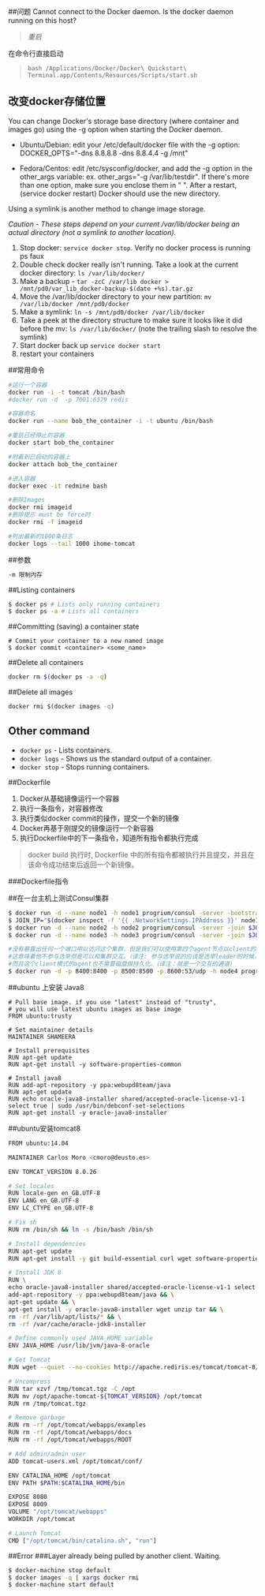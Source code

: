 ##问题
Cannot connect to the Docker daemon. Is the docker daemon running on this host?
>*重启*

在命令行直接启动
>`bash /Applications/Docker/Docker\ Quickstart\ Terminal.app/Contents/Resources/Scripts/start.sh`
>

## 改变docker存储位置
You can change Docker's storage base directory (where container and images go) using the -g option when starting the Docker daemon.

* Ubuntu/Debian: edit your /etc/default/docker file with the -g option: DOCKER_OPTS="-dns 8.8.8.8 -dns 8.8.4.4 -g /mnt"

* Fedora/Centos: edit /etc/sysconfig/docker, and add the -g option in the other_args variable: ex. other_args="-g /var/lib/testdir". If there's more than one option, make sure you enclose them in " ". After a restart, (service docker restart) Docker should use the new directory.

Using a symlink is another method to change image storage.

*Caution - These steps depend on your current /var/lib/docker being an actual directory (not a symlink to another location).*

1. Stop docker: `service docker stop`. Verify no docker process is running ps faux
2. Double check docker really isn't running. Take a look at the current docker directory: `ls /var/lib/docker/`
3. Make a backup - `tar -zcC /var/lib docker > /mnt/pd0/var_lib_docker-backup-$(date +%s).tar.gz`
4. Move the /var/lib/docker directory to your new partition: `mv /var/lib/docker /mnt/pd0/docker`
5. Make a symlink: `ln -s /mnt/pd0/docker /var/lib/docker`
6. Take a peek at the directory structure to make sure it looks like it did before the mv: `ls /var/lib/docker/` (note the trailing slash to resolve the symlink)
7. Start docker back up `service docker start`
8. restart your containers

##常用命令
```bash
#运行一个容器
docker run -i -t tomcat /bin/bash   
#docker run -d  -p 7001:6379 redis  

#容器命名
docker run --name bob_the_container -i -t ubuntu /bin/bash

#重启已经停止的容器
docker start bob_the_container

#附着到已启动的容器上
docker attach bob_the_container

#进入容器
docker exec -it redmine bash

#删除Images
docker rmi imageid
#删除提示 must be force时
docker rmi -f imageid

#列出最新的1000条日志
docker logs --tail 1000 ihome-tomcat

```

##参数
```bash
-m 限制内存
```






##Listing containers
``` bash
$ docker ps # Lists only running containers
$ docker ps -a # Lists all containers
```

##Committing (saving) a container state
```base
# Commit your container to a new named image
$ docker commit <container> <some_name>
```

##Delete all containers
```bash
docker rm $(docker ps -a -q)
```
##Delete all images
```bash
docker rmi $(docker images -q)
```

## Other command
* `docker ps` - Lists containers.
* `docker logs` - Shows us the standard output of a container.
* `docker stop` - Stops running containers.

##Dockerfile
1. Docker从基础镜像运行一个容器
2. 执行一条指令，对容器修改
3. 执行类似docker commit的操作，提交一个新的镜像
4. Docker再基于刚提交的镜像运行一个新容器
5. 执行Dockerfile中的下一条指令，知道所有指令都执行完成

>docker build 执行时, Dockerfile 中的所有指令都被执行并且提交，并且在该命令成功结束后返回一个新镜像。

###Dockerfile指令


##在一台主机上测试Consul集群
```bash
$ docker run -d --name node1 -h node1 progrium/consul -server -bootstrap-expect 3
$ JOIN_IP="$(docker inspect -f '{{ .NetworkSettings.IPAddress }}' node1)"
$ docker run -d --name node2 -h node2 progrium/consul -server -join $JOIN_IP
$ docker run -d --name node3 -h node3 progrium/consul -server -join $JOIN_IP

#没有暴露出任何一个端口用以访问这个集群，但是我们可以使用第四个agent节点以client的模式（不是用 -server参数）。
#这意味着他不参与选举但是可以和集群交互。（译注: 参与选举说的应该是选举leader的时候， 他没有话语权）
#而且这个client模式的agent也不需要磁盘做持久化。（译注：就是一个交互的通道）
$ docker run -d -p 8400:8400 -p 8500:8500 -p 8600:53/udp -h node4 progrium/consul -join $JOIN_IP
```

##ubuntu 上安装 Java8
```base
# Pull base image. if you use "latest" instead of "trusty",
# you will use latest ubuntu images as base image
FROM ubuntu:trusty

# Set maintainer details
MAINTAINER SHAMEERA

# Install prerequisites
RUN apt-get update
RUN apt-get install -y software-properties-common

# Install java8
RUN add-apt-repository -y ppa:webupd8team/java
RUN apt-get update
RUN echo oracle-java8-installer shared/accepted-oracle-license-v1-1 select true | sudo /usr/bin/debconf-set-selections
RUN apt-get install -y oracle-java8-installer
```
##ubuntu安装tomcat8
```bash
FROM ubuntu:14.04

MAINTAINER Carlos Moro <cmoro@deusto.es>

ENV TOMCAT_VERSION 8.0.26

# Set locales
RUN locale-gen en_GB.UTF-8
ENV LANG en_GB.UTF-8
ENV LC_CTYPE en_GB.UTF-8

# Fix sh
RUN rm /bin/sh && ln -s /bin/bash /bin/sh

# Install dependencies
RUN apt-get update
RUN apt-get install -y git build-essential curl wget software-properties-common

# Install JDK 8
RUN \
echo oracle-java8-installer shared/accepted-oracle-license-v1-1 select true | debconf-set-selections && \
add-apt-repository -y ppa:webupd8team/java && \
apt-get update && \
apt-get install -y oracle-java8-installer wget unzip tar && \
rm -rf /var/lib/apt/lists/* && \
rm -rf /var/cache/oracle-jdk8-installer

# Define commonly used JAVA_HOME variable
ENV JAVA_HOME /usr/lib/jvm/java-8-oracle

# Get Tomcat
RUN wget --quiet --no-cookies http://apache.rediris.es/tomcat/tomcat-8/v${TOMCAT_VERSION}/bin/apache-tomcat-${TOMCAT_VERSION}.tar.gz -O /tmp/tomcat.tgz

# Uncompress
RUN tar xzvf /tmp/tomcat.tgz -C /opt
RUN mv /opt/apache-tomcat-${TOMCAT_VERSION} /opt/tomcat
RUN rm /tmp/tomcat.tgz

# Remove garbage
RUN rm -rf /opt/tomcat/webapps/examples
RUN rm -rf /opt/tomcat/webapps/docs
RUN rm -rf /opt/tomcat/webapps/ROOT

# Add admin/admin user
ADD tomcat-users.xml /opt/tomcat/conf/

ENV CATALINA_HOME /opt/tomcat
ENV PATH $PATH:$CATALINA_HOME/bin

EXPOSE 8080
EXPOSE 8009
VOLUME "/opt/tomcat/webapps"
WORKDIR /opt/tomcat

# Launch Tomcat
CMD ["/opt/tomcat/bin/catalina.sh", "run"]
```

##Error
###Layer already being pulled by another client. Waiting.

```bash
$ docker-machine stop default
$ docker images -q | xargs docker rmi
$ docker-machine start default
```